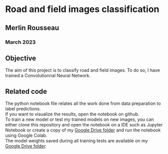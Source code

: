 # Road and field images classification
## Merlin Rousseau
### March 2023

## Objective
The aim of this project is to classify road and field images. To do so, I have trained a Convolutionnal Neural Network.

## Related code
The python notebook file relates all the work done from data preparation to label predictions. <br/>
If you want to visualize the results, open the notebook on github. <br/>
To train a new model or test my trained models on new images, you can either clone this repository and open the notebook on a IDE such as Jupyter Notebook or create a copy of my [Google Drive folder](https://drive.google.com/drive/folders/1tIMJRKL8gZJKDMdfT38NaC3x7foxjd2f?usp=share_link) and run the notebook using Google Colab. <br/>
The model weights saved during all training tests are available on my [Google Drive folder](https://drive.google.com/drive/folders/1tIMJRKL8gZJKDMdfT38NaC3x7foxjd2f?usp=share_link).
